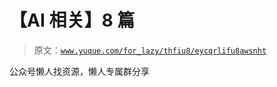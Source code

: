 # 【AI 相关】8 篇

> 原文：[`www.yuque.com/for_lazy/thfiu8/eycqrlifu8awsnht`](https://www.yuque.com/for_lazy/thfiu8/eycqrlifu8awsnht)



公众号懒人找资源，懒人专属群分享